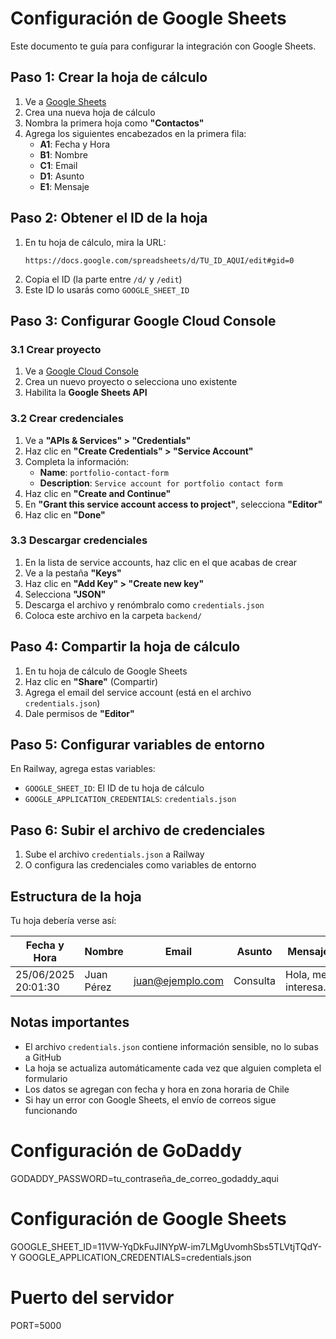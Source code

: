 # Configuración de Google Sheets

Este documento te guía para configurar la integración con Google Sheets.

## Paso 1: Crear la hoja de cálculo

1. Ve a [Google Sheets](https://sheets.google.com)
2. Crea una nueva hoja de cálculo
3. Nombra la primera hoja como **"Contactos"**
4. Agrega los siguientes encabezados en la primera fila:
   - **A1**: Fecha y Hora
   - **B1**: Nombre
   - **C1**: Email
   - **D1**: Asunto
   - **E1**: Mensaje

## Paso 2: Obtener el ID de la hoja

1. En tu hoja de cálculo, mira la URL:
   ```
   https://docs.google.com/spreadsheets/d/TU_ID_AQUI/edit#gid=0
   ```
2. Copia el ID (la parte entre `/d/` y `/edit`)
3. Este ID lo usarás como `GOOGLE_SHEET_ID`

## Paso 3: Configurar Google Cloud Console

### 3.1 Crear proyecto

1. Ve a [Google Cloud Console](https://console.cloud.google.com/)
2. Crea un nuevo proyecto o selecciona uno existente
3. Habilita la **Google Sheets API**

### 3.2 Crear credenciales

1. Ve a **"APIs & Services" > "Credentials"**
2. Haz clic en **"Create Credentials" > "Service Account"**
3. Completa la información:
   - **Name**: `portfolio-contact-form`
   - **Description**: `Service account for portfolio contact form`
4. Haz clic en **"Create and Continue"**
5. En **"Grant this service account access to project"**, selecciona **"Editor"**
6. Haz clic en **"Done"**

### 3.3 Descargar credenciales

1. En la lista de service accounts, haz clic en el que acabas de crear
2. Ve a la pestaña **"Keys"**
3. Haz clic en **"Add Key" > "Create new key"**
4. Selecciona **"JSON"**
5. Descarga el archivo y renómbralo como `credentials.json`
6. Coloca este archivo en la carpeta `backend/`

## Paso 4: Compartir la hoja de cálculo

1. En tu hoja de cálculo de Google Sheets
2. Haz clic en **"Share"** (Compartir)
3. Agrega el email del service account (está en el archivo `credentials.json`)
4. Dale permisos de **"Editor"**

## Paso 5: Configurar variables de entorno

En Railway, agrega estas variables:

- `GOOGLE_SHEET_ID`: El ID de tu hoja de cálculo
- `GOOGLE_APPLICATION_CREDENTIALS`: `credentials.json`

## Paso 6: Subir el archivo de credenciales

1. Sube el archivo `credentials.json` a Railway
2. O configura las credenciales como variables de entorno

## Estructura de la hoja

Tu hoja debería verse así:

| Fecha y Hora        | Nombre     | Email            | Asunto   | Mensaje              |
| ------------------- | ---------- | ---------------- | -------- | -------------------- |
| 25/06/2025 20:01:30 | Juan Pérez | juan@ejemplo.com | Consulta | Hola, me interesa... |

## Notas importantes

- El archivo `credentials.json` contiene información sensible, no lo subas a GitHub
- La hoja se actualiza automáticamente cada vez que alguien completa el formulario
- Los datos se agregan con fecha y hora en zona horaria de Chile
- Si hay un error con Google Sheets, el envío de correos sigue funcionando

# Configuración de GoDaddy

GODADDY_PASSWORD=tu_contraseña_de_correo_godaddy_aqui

# Configuración de Google Sheets

GOOGLE_SHEET_ID=11VW-YqDkFuJINYpW-im7LMgUvomhSbs5TLVtjTQdY-Y
GOOGLE_APPLICATION_CREDENTIALS=credentials.json

# Puerto del servidor

PORT=5000
